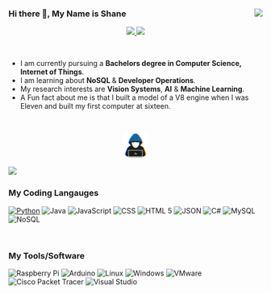 ### Hi there 👋, My Name is Shane <img align="right" src="https://komarev.com/ghpvc/?username=ShaneWhitmore&style=flat-square">

<!--
**ShaneWhitmore/ShaneWhitmore** is a ✨ _special_ ✨ repository because its `README.md` (this file) appears on your GitHub profile.
-->

<p align="center">
<a href="https://github.com/ShaneWhitmore">
  <img height="180em" src="https://github-readme-stats-eight-theta.vercel.app/api?username=ShaneWhitmore&show_icons=true&include_all_commits=true"/>
  <img height="180em" src="https://github-readme-stats-eight-theta.vercel.app/api/top-langs/?username=ShaneWhitmore&layout=compact&include_all_commits=true"/>
</a>
</p>

<br>

- I am currently pursuing a <strong>Bachelors degree in Computer Science, Internet of Things</strong>.
- I am learning about <strong>NoSQL </strong> & <strong>Developer Operations</strong>.
- My research interests are <strong>Vision Systems</strong>, <strong>AI</strong> & <strong>Machine Learning</strong>.
- A Fun fact about me is that I built a model of a V8 engine when I was Eleven and built my first computer at sixteen.


<br>
<p align="center">
  <picture ><img src = "https://github.com/0xAbdulKhalid/0xAbdulKhalid/raw/main/assets/mdImages/about_me.gif" width = 50px></picture>
</p>

<img src="https://user-images.githubusercontent.com/73097560/115834477-dbab4500-a447-11eb-908a-139a6edaec5c.gif">

<br>

### My Coding Langauges

[![Python](https://img.shields.io/badge/Python-3.9-blue)](https://www.python.org/)
![Java](https://img.shields.io/badge/Java-11-red)
![JavaScript](https://img.shields.io/badge/JavaScript-ES6-yellow)
![CSS](https://img.shields.io/badge/CSS-3-blue)
![HTML 5](https://img.shields.io/badge/HTML-5-orange)
![JSON](https://img.shields.io/badge/JSON-Data-green)
![C#](https://img.shields.io/badge/C%23-4.0-purple)
![MySQL](https://img.shields.io/badge/MySQL-5.7-blue)
![NoSQL](https://img.shields.io/badge/NoSQL-Database-green)

 
<br>

### My Tools/Software


![Raspberry Pi](https://img.shields.io/badge/Raspberry%20Pi-4B-red)
![Arduino](https://img.shields.io/badge/Arduino-Uno-blue)
![Linux](https://img.shields.io/badge/Linux-Ubuntu-orange)
![Windows](https://img.shields.io/badge/Windows-10-blue)
![VMware](https://img.shields.io/badge/VMware-vSphere-blue)
![Cisco Packet Tracer](https://img.shields.io/badge/Cisco%20Packet%20Tracer-7.3-green)
![Visual Studio](https://img.shields.io/badge/Visual%20Studio-2019-purple)


